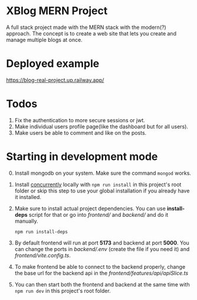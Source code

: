# XBlog MERN Project

A full stack project made with the MERN stack with the modern(?) approach.
The concept is to create a web site that lets you create and manage multiple blogs at once.

# Deployed example

https://blog-real-project.up.railway.app/

# Todos

1. Fix the authentication to more secure sessions or jwt.
2. Make individual users profile page(like the dashboard but for all users).
3. Make users be able to comment and like on the posts.

# Starting in development mode

0. Install mongodb on your system. Make sure the command `mongod` works.

1. Install [concurrently](https://www.npmjs.com/package/concurrently) locally with `npm run install` in this project's root folder or skip this step to use your global installation if you already have it installed.

2. Make sure to install actual project dependencies.
   You can use **install-deps** script for that or go into _frontend/_ and _backend/_ and do it manually.

   `npm run install-deps`

3. By default frontend will run at port **5173** and backend at port **5000**. You can change the ports in _backend/.env_ (create the file if you need it) and _frontend/vite.config.ts_.

4. To make frontend be able to connect to the backend properly, change the base url for the backend api in the _frontend/features/api/apiSlice.ts_

5. You can then start both the frontend and backend at the same time with
   `npm run dev` in this project's root folder.

